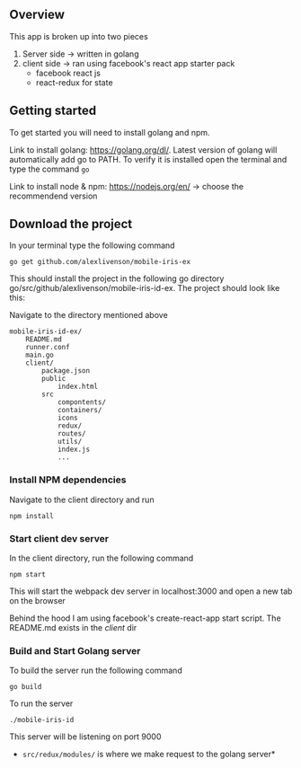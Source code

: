 ## Overview

This app is broken up into two pieces
1. Server side -> written in golang 
2. client side -> ran using facebook's react app starter pack
    - facebook react js
    - react-redux for state 


## Getting started
To get started you will need to install golang and npm.

Link to install golang: https://golang.org/dl/. Latest version of golang will automatically add go to PATH. To verify it is installed open the terminal and type the command ```go```

Link to install node & npm: https://nodejs.org/en/ -> choose the recommendend version

## Download the project
In your terminal type the following command

```
go get github.com/alexlivenson/mobile-iris-ex
```

This should install the project in the following go directory
go/src/github/alexlivenson/mobile-iris-id-ex. The project should look like this:

Navigate to the directory mentioned above

```
mobile-iris-id-ex/
    README.md
    runner.conf
    main.go
    client/
        package.json
        public
            index.html
        src
            compontents/
            containers/
            icons
            redux/                
            routes/
            utils/
            index.js
            ...
```

### Install NPM dependencies
Navigate to the client directory and run
```
npm install
```

### Start client dev server
In the client directory, run the following command

```
npm start
```

This will start the webpack dev server in localhost:3000 and open a new tab on the browser

Behind the hood I am using facebook's create-react-app start script. The README.md exists in the *client* dir

### Build and Start Golang server

To build the server run the following command
```
go build
```

To run the server
```
./mobile-iris-id
```

This server will be listening on port 9000

* `src/redux/modules/` is where we make request to the golang server*

